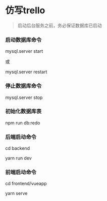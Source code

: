 # 仿写trello
> 启动后台服务之前，务必保证数据库已启动
### 启动数据库命令

mysql.server start

或

mysql.server restart

### 停止数据库命令

mysql.server stop

### 初始化数据库表
npm run db:redo

### 后端启动命令

cd backend

yarn run dev

### 前端启动命令

cd frontend/vueapp

yarn serve





